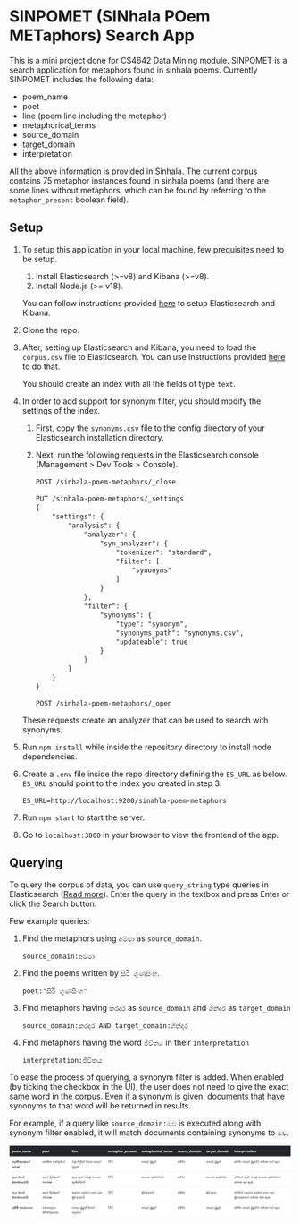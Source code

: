 # SINPOMET (SINhala POem METaphors) Search App

This is a mini project done for CS4642 Data Mining module. SINPOMET is a search application for metaphors found in sinhala poems. Currently SINPOMET includes the following data:

-   poem_name
-   poet
-   line (poem line including the metaphor)
-   metaphorical_terms
-   source_domain
-   target_domain
-   interpretation

All the above information is provided in Sinhala. The current [corpus](https://github.com/nimanthadilz/sinhala-poem-metaphors-search-app/blob/main/corpus.csv) contains 75 metaphor instances found in sinhala poems (and there are some lines without metaphors, which can be found by referring to the `metaphor_present` boolean field).

## Setup

1. To setup this application in your local machine, few prequisites need to be setup.

    1. Install Elasticsearch (>=v8) and Kibana (>=v8).
    2. Install Node.js (>= v18).

    You can follow instructions provided [here](https://www.elastic.co/guide/en/elasticsearch/reference/current/run-elasticsearch-locally.html) to setup Elasticsearch and Kibana.

2. Clone the repo.

3. After, setting up Elasticsearch and Kibana, you need to load the `corpus.csv` file to Elasticsearch. You can use instructions provided [here](https://www.elastic.co/blog/importing-csv-and-log-data-into-elasticsearch-with-file-data-visualizer) to do that.

    You should create an index with all the fields of type `text`.

4. In order to add support for synonym filter, you should modify the settings of the index.

    1. First, copy the `synonyms.csv` file to the config directory of your Elasticsearch installation directory.
    2. Next, run the following requests in the Elasticsearch console (Management > Dev Tools > Console).

        ```
        POST /sinhala-poem-metaphors/_close
        ```

        ```
        PUT /sinhala-poem-metaphors/_settings
        {
            "settings": {
                "analysis": {
                    "analyzer": {
                        "syn_analyzer": {
                            "tokenizer": "standard",
                            "filter": [
                                "synonyms"
                            ]
                        }
                    },
                    "filter": {
                        "synonyms": {
                            "type": "synonym",
                            "synonyms_path": "synonyms.csv",
                            "updateable": true
                        }
                    }
                }
            }
        }
        ```

        ```
        POST /sinhala-poem-metaphors/_open
        ```

    These requests create an analyzer that can be used to search with synonyms.

5. Run `npm install` while inside the repository directory to install node dependencies.

6. Create a `.env` file inside the repo directory defining the `ES_URL` as below. `ES_URL` should point to the index you created in step 3.

    ```
    ES_URL=http://localhost:9200/sinahla-poem-metaphors
    ```

7. Run `npm start` to start the server.

8. Go to `localhost:3000` in your browser to view the frontend of the app.

## Querying

To query the corpus of data, you can use `query_string` type queries in Elasticsearch ([Read more](https://www.elastic.co/guide/en/elasticsearch/reference/current/query-dsl-query-string-query.html)). Enter the query in the textbox and press Enter or click the Search button.

Few example queries:

1. Find the metaphors using `අම්මා` as `source_domain`.

    ```source_domain:අම්මා```

2. Find the poems written by `සිරි ගුණසිංහ`.

    ```poet:"සිරි ගුණසිංහ"```

3. Find metaphors having `කරදර` as `source_domain` and `ගින්දර` as `target_domain`

    ```source_domain:කරදර AND target_domain:ගින්දර```

4. Find metaphors having the word `ජීවිතය` in their `interpretation`

    ```interpretation:ජීවිතය```

To ease the process of querying, a synonym filter is added. When enabled (by ticking the checkbox in the UI), the user does not need to give the exact same word in the corpus. Even if a synonym is given, documents that have synonyms to that word will be returned in results.

For example, if a query like `source_domain:මව` is executed along with synonym filter enabled, it will match documents containing synonyms to `මව`. 

![synonym filter example](img/synonym-filter-example-1.png)
